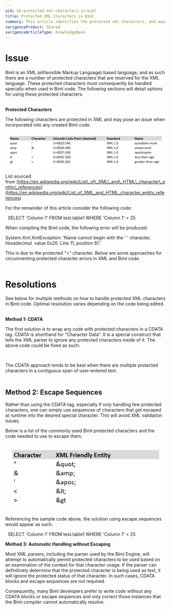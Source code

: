 ```yaml
---
uid: kb-protected-xml-characters-in-biml
title: Protected XML Characters in Biml
summary: This article identifies the protected xml characters, and ways to still use them in your Biml code
varigenceProduct: Shared
varigenceArticleType: KnowledgeBase
---
```

# Issue

Biml is an XML (eXtensible Markup Language) based language, and as such there are a number of protected characters that are reserved for the XML language. These protected characters must consequently be handled specially when used in Biml code. The following sections will detail options for using these protected characters.  
 

**Protected Characters**

The following characters are protected in XML and may pose an issue when incorporated into any created Biml code.

![Protected Characters](../../static/img/kb-protected-xml-characters-in-biml-img1.png "Protected Characters") 

List sourced from [https://en.wikipedia.org/wiki/List\_of\_XML\_and\_HTML\_character\_entity\_references](https://en.wikipedia.org/wiki/List_of_XML_and_HTML_character_entity_references)

  
For the remainder of this article consider the following code:

<OdbcSource Name="Src" Connection="odbcConn">  
  <DirectInput>SELECT 'Column 1' FROM test.table1 WHERE 'Column 1' < 25</DirectInput>  
</OdbcSource>

When compiling the Biml code, the following error will be produced:

System.Xml.XmlException: 'Name cannot begin with the ' ' character, hexadecimal  value 0x20. Line 11, position 81.'

This is due to the protected "<" character. Below are some approaches for circumventing protected character errors in XML and Biml code.   
 

# Resolutions

See below for multiple methods on how to handle protected XML characters in Biml code. Optimal resolution varies depending on the code being edited.  
 

**Method 1: CDATA**

The first solution is to wrap any code with protected characters in a CDATA tag. CDATA is shorthand for "Character Data". It is a special construct that tells the XML parser to ignore any protected characters inside of it. The above code could be fixed as such: 

<OdbcSource Name="Src" Connection="odbcConn">  
    <DirectInput>  
        <!\[CDATA\[SELECT 'Column 1' FROM test.table1 WHERE 'Column 1' < 25\]\]>  
    </DirectInput>  
</OdbcSource>

The CDATA approach tends to be best when there are multiple protected characters in a contiguous span of user-entered text.  
 

## **Method 2: Escape Sequences**

Rather than using the CDATA tag, especially if only handling few protected characters, one can simply use sequences of characters that get escaped at runtime into the desired special character. This will avoid XML validation issues.

Below is a list of the commonly used Biml protected characters and the code needed to use to escape them.   
  
![Escape Sequences](../../static/img/kb-protected-xml-characters-in-biml-img2.png "Escape Sequences") 

Referencing the sample code above, the solution using escape sequences would appear as such: 

<OdbcSource Name="Src" Connection="odbcConn">  
  <DirectInput>SELECT 'Column 1' FROM test.table1 WHERE 'Column 1' &lt; 25</DirectInput>  
</OdbcSource>  
 

**Method 3: Automatic Handling without Escaping**

Most XML parsers, including the parser used by the Biml Engine, will attempt to automatically permit protected characters to be used based on an examination of the context for that character usage. If the parser can definitively determine that the protected character is being used as text, it will ignore the protected status of that character. In such cases, CDATA blocks and escape sequences are not required.

Consequently, many Biml developers prefer to write code without any CDATA blocks or escape sequences and only correct those instances that the Biml compiler cannot automatically resolve.